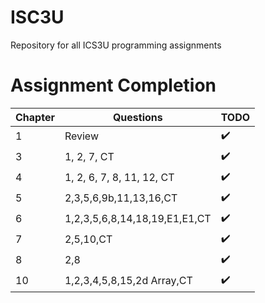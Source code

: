 # ISC3U
Repository for all ICS3U programming assignments
# Assignment Completion
| Chapter | Questions                     | TODO               |
|---------|-------------------------------|--------------------|
| 1       |             Review            | :heavy_check_mark: |
| 3       |           1, 2, 7, CT           | :heavy_check_mark: |
| 4       |       1, 2, 6, 7, 8, 11, 12, CT      | :heavy_check_mark: |
| 5       |     2,3,5,6,9b,11,13,16,CT    | :heavy_check_mark: |
| 6       | 1,2,3,5,6,8,14,18,19,E1,E1,CT | :heavy_check_mark: |
| 7       |           2,5,10,CT           | :heavy_check_mark: |
| 8       |              2,8              | :heavy_check_mark: |
| 10      |   1,2,3,4,5,8,15,2d Array,CT  | :heavy_check_mark: |
